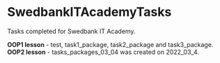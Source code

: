 # SwedbankITAcademyTasks
Tasks completed for Swedbank IT Academy.

<b>OOP1 lesson</b> - test, task1_package, task2_package and task3_package.
<b>OOP2 lesson</b> - tasks_packages_03_04 was created on 2022_03_4.
